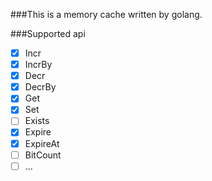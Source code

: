 ###This is a memory cache written by golang.

###Supported api

- [x] Incr
- [x] IncrBy
- [x] Decr
- [x] DecrBy
- [x] Get
- [x] Set
- [ ] Exists
- [x] Expire
- [x] ExpireAt
- [ ] BitCount
- [ ] ...
